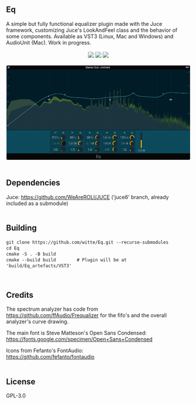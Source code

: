 ## Eq
<div>
A simple but fully functional equalizer plugin made with the Juce framework, customizing Juce's LookAndFeel class and the behavior of some components. Available as VST3 (Linux, Mac and Windows) and AudioUnit (Mac). Work in progress.
</div>
<br>
<div align="center">
    <img src="https://github.com/witte/Eq/workflows/linux/badge.svg" />
    <img src="https://github.com/witte/Eq/workflows/mac/badge.svg" />
    <img src="https://github.com/witte/Eq/workflows/windows/badge.svg" />
</div>
<br>
<div align="center">
    <img src="Screenshot.png"/>
</div>
<br>

## Dependencies
Juce: https://github.com/WeAreROLI/JUCE ('juce6' branch, already included as a submodule)
<br>
<br>

## Building
```
git clone https://github.com/witte/Eq.git --recurse-submodules
cd Eq
cmake -S . -B build
cmake --build build        # Plugin will be at 'build/Eq_artefacts/VST3'
```
<br>

## Credits
The spectrum analyzer has code from https://github.com/ffAudio/Frequalizer for the fifo's and the overall analyzer's curve drawing.

The main font is Steve Matteson's Open Sans Condensed:<br>
https://fonts.google.com/specimen/Open+Sans+Condensed

Icons from Fefanto's FontAudio:<br>
https://github.com/fefanto/fontaudio
<br>
<br>

## License
GPL-3.0


